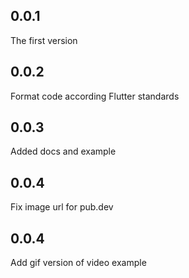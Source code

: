 ## 0.0.1

The first version

## 0.0.2

Format code according Flutter standards

## 0.0.3

Added docs and example

## 0.0.4

Fix image url for pub.dev

## 0.0.4

Add gif version of video example